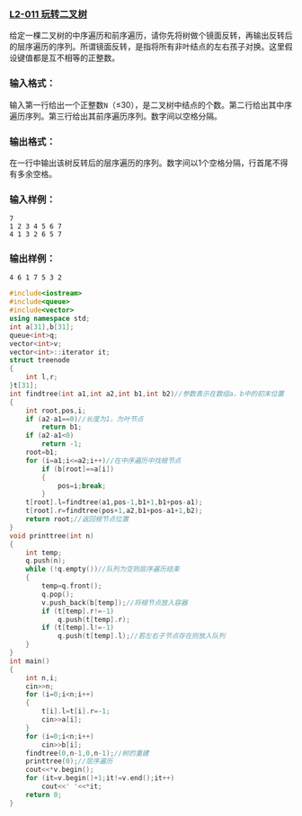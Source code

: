 ### [**L2-011 玩转二叉树**](https://pintia.cn/problem-sets/994805046380707840/problems/994805065406070784)



给定一棵二叉树的中序遍历和前序遍历，请你先将树做个镜面反转，再输出反转后的层序遍历的序列。所谓镜面反转，是指将所有非叶结点的左右孩子对换。这里假设键值都是互不相等的正整数。

### 输入格式：

输入第一行给出一个正整数`N`（≤30），是二叉树中结点的个数。第二行给出其中序遍历序列。第三行给出其前序遍历序列。数字间以空格分隔。

### 输出格式：

在一行中输出该树反转后的层序遍历的序列。数字间以1个空格分隔，行首尾不得有多余空格。

### 输入样例：

```in
7
1 2 3 4 5 6 7
4 1 3 2 6 5 7
```

### 输出样例：

```out
4 6 1 7 5 3 2
```



```cpp
#include<iostream>
#include<queue>
#include<vector>
using namespace std;
int a[31],b[31];
queue<int>q;
vector<int>v;
vector<int>::iterator it;
struct treenode
{
    int l,r;
}t[31];
int findtree(int a1,int a2,int b1,int b2)//参数表示在数组a，b中的初末位置 
{
    int root,pos,i;
    if (a2-a1==0)//长度为1，为叶节点 
        return b1;
    if (a2-a1<0)
        return -1;
    root=b1;
    for (i=a1;i<=a2;i++)//在中序遍历中找根节点 
        if (b[root]==a[i])
        {
            pos=i;break;
        }
    t[root].l=findtree(a1,pos-1,b1+1,b1+pos-a1);
    t[root].r=findtree(pos+1,a2,b1+pos-a1+1,b2);
    return root;//返回根节点位置 
}
void printtree(int n)
{
    int temp;
    q.push(n);
    while (!q.empty())//队列为空则层序遍历结束 
    {
        temp=q.front();
        q.pop();
        v.push_back(b[temp]);//将根节点放入容器 
        if (t[temp].r!=-1)
            q.push(t[temp].r);
        if (t[temp].l!=-1)
            q.push(t[temp].l);//若左右子节点存在则放入队列 
    }
}
int main()
{
    int n,i;
    cin>>n;
    for (i=0;i<n;i++)
    {
        t[i].l=t[i].r=-1;
        cin>>a[i];
    }
    for (i=0;i<n;i++)
        cin>>b[i];
    findtree(0,n-1,0,n-1);//树的重建 
    printtree(0);//层序遍历 
    cout<<*v.begin();
    for (it=v.begin()+1;it!=v.end();it++)
        cout<<' '<<*it;
    return 0;
}
```

